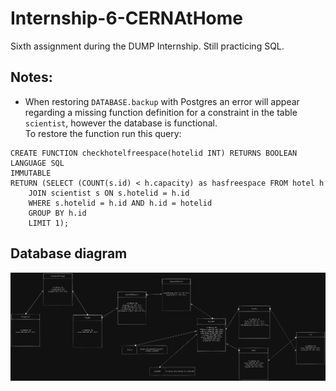 # Internship-6-CERNAtHome

Sixth assignment during the DUMP Internship. Still practicing SQL.

## Notes:
- When restoring `DATABASE.backup` with Postgres an error will appear regarding a missing function definition for a constraint in the table `scientist`, however the database is functional.  
To restore the function run this query:
```
CREATE FUNCTION checkhotelfreespace(hotelid INT) RETURNS BOOLEAN
LANGUAGE SQL
IMMUTABLE
RETURN (SELECT (COUNT(s.id) < h.capacity) as hasfreespace FROM hotel h
    JOIN scientist s ON s.hotelid = h.id
    WHERE s.hotelid = h.id AND h.id = hotelid
    GROUP BY h.id
    LIMIT 1);
```

## Database diagram
  ![diagram](./diagram.png)
